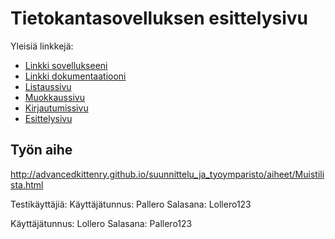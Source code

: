 # Tietokantasovelluksen esittelysivu

Yleisiä linkkejä:

* [Linkki sovellukseeni](http://henrimmo.users.cs.helsinki.fi/login/)
* [Linkki dokumentaatiooni](https://github.com/henrimmo/Muistilista/blob/master/doc/dokumentaatio.pdf)
* [Listaussivu](http://henrimmo.users.cs.helsinki.fi/tsoha/lista)
* [Muokkaussivu](http://henrimmo.users.cs.helsinki.fi/tsoha/edit/1)
* [Kirjautumissivu](http://henrimmo.users.cs.helsinki.fi/tsoha/login)
* [Esittelysivu](http://henrimmo.users.cs.helsinki.fi/tsoha/lista/1)


## Työn aihe

http://advancedkittenry.github.io/suunnittelu_ja_tyoymparisto/aiheet/Muistilista.html

Testikäyttäjiä:
Käyttäjätunnus: Pallero
Salasana: Lollero123

Käyttäjätunnus: Lollero
Salasana: Pallero123


